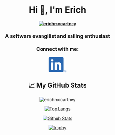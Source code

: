 <h1 align="center">Hi 👋, I'm Erich</h1>

<h4 align="center">
  <a href="https://kemmekcorp.com" target="blank">
    <img src="https://github.com/erichmccartney/home/blob/main/images/kemmek-icon.jpg" alt="erichmccartney" height="100"/>    </a>
</h4>

<h3 align="center">A software evangilist and sailing enthusiast</h3>

<h3 align="center">Connect with me:</h3>
<div align="center">
    <a href="https://linkedin.com/in/emccartney" target="blank"><img align="center" src="images/linkedin.png" alt="erichmccartney" height="50"/></a>


## &#x1f4c8; My GitHub Stats

<p><img src="https://komarev.com/ghpvc/?username=erichmccartney&label=Profile%20views&color=0e75b6&style=flat" alt="erichmccartney"/><br></p>

[![Top Langs](https://github-readme-stats.vercel.app/api/top-langs/?username=erichmccartney&theme=dark)](https://github.com/erichmccartney/github-readme-stats)

[![Github Stats](https://github-readme-stats.vercel.app/api?username=erichmccartney&theme=dark&langs_count=8)](https://github.com/erichmccartney/github-readme-stats)

[![trophy](https://github-profile-trophy.vercel.app/?username=erichmccartney&theme=onedark&margin-w=15)](https://github.com/ryo-ma/github-profile-trophy)
